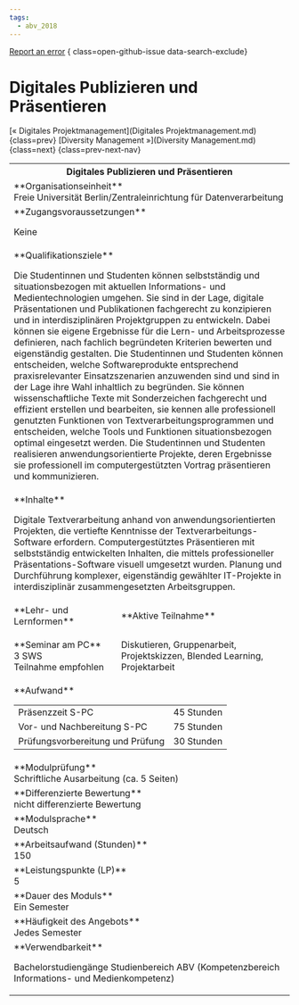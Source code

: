 ```yaml
---
tags:
  - abv_2018
---
```

[Report an error](https://github.com/SGSSGene/FUB-SUP/issues/new?title=Error%20in%20%22Digitales%20Publizieren%20und%20Pr%C3%A4sentieren%22&body=There%20seems%20to%20be%20an%20error%20in%20module%20%22Digitales%20Publizieren%20und%20Pr%C3%A4sentieren%22%2E%0A%0A%3CDescribe%20here%20a%20slightly%20more%20detailed%20description%20of%20what%20is%20wrong%3E&labels=bug)
{ class=open-github-issue data-search-exclude}

# Digitales Publizieren und Präsentieren

[« Digitales Projektmanagement](Digitales Projektmanagement.md){class=prev}
[Diversity Management »](Diversity Management.md){class=next}
{class=prev-next-nav}

<table markdown id="moduledesc">
<tr markdown class="moduledesc_head"><th colspan="2">Digitales Publizieren und Präsentieren </th></tr>
<tr markdown><td colspan="2">**Organisationseinheit**   <br>Freie Universität Berlin/Zentraleinrichtung für Datenverarbeitung</td></tr>


<tr markdown><td colspan="2">**Zugangsvoraussetzungen** <br>

Keine


</td></tr>
<tr markdown><td colspan="2">**Qualifikationsziele**    <br>

Die Studentinnen und Studenten können selbstständig und situationsbezogen
mit aktuellen Informations- und Medientechnologien umgehen. Sie sind in der
Lage, digitale Präsentationen und Publikationen fachgerecht zu konzipieren
und in interdisziplinären Projektgruppen zu entwickeln. Dabei können sie
eigene Ergebnisse für die Lern- und Arbeitsprozesse definieren, nach fachlich
begründeten Kriterien bewerten und eigenständig gestalten. Die Studentinnen
und Studenten können entscheiden, welche Softwareprodukte entsprechend
praxisrelevanter Einsatzszenarien anzuwenden sind und sind in der Lage ihre
Wahl inhaltlich zu begründen. Sie können wissenschaftliche Texte mit
Sonderzeichen fachgerecht und effizient erstellen und bearbeiten, sie kennen
alle professionell genutzten Funktionen von Textverarbeitungsprogrammen und
entscheiden, welche Tools und Funktionen situationsbezogen optimal
eingesetzt werden. Die Studentinnen und Studenten realisieren
anwendungsorientierte Projekte, deren Ergebnisse sie professionell im
computergestützten Vortrag präsentieren und kommunizieren.


</td></tr>
<tr markdown><td colspan="2">**Inhalte**                <br>

Digitale Textverarbeitung anhand von anwendungsorientierten Projekten, die
vertiefte Kenntnisse der Textverarbeitungs-Software erfordern.
Computergestütztes Präsentieren mit selbstständig entwickelten Inhalten, die
mittels professioneller Präsentations-Software visuell umgesetzt wurden.
Planung und Durchführung komplexer, eigenständig gewählter IT-Projekte in
interdisziplinär zusammengesetzten Arbeitsgruppen.


</td></tr>

<tr markdown><td>**Lehr- und Lernformen**</td><td>**Aktive Teilnahme**</td></tr>
<tr markdown><td> **Seminar am PC** <br>3 SWS <br> Teilnahme empfohlen</td><td>

Diskutieren, Gruppenarbeit, Projektskizzen, Blended Learning, Projektarbeit
</td></tr>
<tr markdown><td colspan="2">**Aufwand**                <br>
<table class="aufwand_table">
<tr><td>Präsenzzeit S-PC</td><td>45 Stunden</td></tr>
<tr><td>Vor- und Nachbereitung S-PC</td><td>75 Stunden</td></tr>
<tr><td>Prüfungsvorbereitung und Prüfung</td><td>30 Stunden</td></tr>
</table>

</td></tr>
<tr markdown><td colspan="2">**Modulprüfung**             <br>Schriftliche Ausarbeitung (ca. 5 Seiten)


</td></tr>
<tr markdown><td colspan="2">**Differenzierte Bewertung** <br>nicht differenzierte Bewertung

</td></tr>
<tr markdown><td colspan="2">**Modulsprache**             <br>Deutsch</td></tr>
<tr markdown><td colspan="2">**Arbeitsaufwand (Stunden)** <br>150</td></tr>
<tr markdown><td colspan="2">**Leistungspunkte (LP)**     <br>5</td></tr>
<tr markdown><td colspan="2">**Dauer des Moduls**         <br>Ein Semester</td></tr>
<tr markdown><td colspan="2">**Häufigkeit des Angebots**  <br>Jedes Semester</td></tr>
<tr markdown><td colspan="2">**Verwendbarkeit**           <br>

Bachelorstudiengänge Studienbereich ABV (Kompetenzbereich Informations- und
Medienkompetenz)


</td></tr>


</table>
